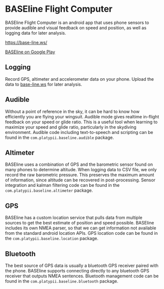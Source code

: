 # BASEline Flight Computer

BASEline Flight Computer is an android app that uses phone sensors to provide audible and visual feedback on speed and position, as well as logging data for later analysis.

https://base-line.ws/

[BASEline on Google Play](https://play.google.com/store/apps/details?id=com.platypii.baseline)

## Logging

Record GPS, altimeter and accelerometer data on your phone.
Upload the data to [base-line.ws](https://base-line.ws/) for later analysis.

## Audible

Without a point of reference in the sky, it can be hard to know how efficiently you are flying your wingsuit.
Audible mode gives realtime in-flight feedback on your speed or glide ratio.
This is a useful tool when learning to maximize your speed and glide ratio, particularly in the skydiving environment.
Audible code including text-to-speech and scripting can be found in the `com.platypii.baseline.audible` package.

## Altimeter

BASEline uses a combination of GPS and the barometric sensor found on many phones to determine altitude.
When logging data to CSV file, we only record the raw barometric pressure.
This preserves the maximum amount of information, since altitude can be recovered in post-processing.
Sensor integration and kalman filtering code can be found in the `com.platypii.baseline.altimeter` package.

## GPS

BASEline has a custom location service that pulls data from multiple sources to get the best estimate of position and speed possible.
BASEline includes its own NMEA parser, so that we can get information not available from the standard android location APIs.
GPS location code can be found in the `com.platypii.baseline.location` package.

## Bluetooth

The best source of GPS data is usually a bluetooth GPS receiver paired with the phone.
BASEline supports connecting directly to any bluetooth GPS receiver that outputs NMEA sentences.
Bluetooth management code can be found in the `com.platypii.baseline.bluetooth` package.
